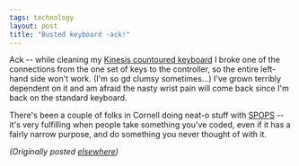 ```yaml
---
tags: technology
layout: post
title: "Busted keyboard -ack!"
---
```




<p>Ack -- while cleaning my <a
href="http://www.kinesis-ergo.com/contoured.htm">Kinesis
countoured keyboard</a> I broke one of the connections from
the one set of keys to the controller, so
the entire left-hand side won't work.  (I'm so gd
clumsy sometimes...) I've grown terribly dependent on it and
am afraid the nasty wrist pain will come back since I'm back
on the standard keyboard.

<p>There's been a couple of folks in Cornell doing neat-o
stuff with <a href="http://www.advogato.org/proj/SPOPS/">SPOPS</a> -- it's very fulfilling when
people take something you've coded, even if it has a fairly
narrow purpose, and do something you never thought of with
it.

<p><em>(Originally posted <a href="http://www.advogato.org/person/cwinters/diary.html?start=56">elsewhere</a>)</em></p>


